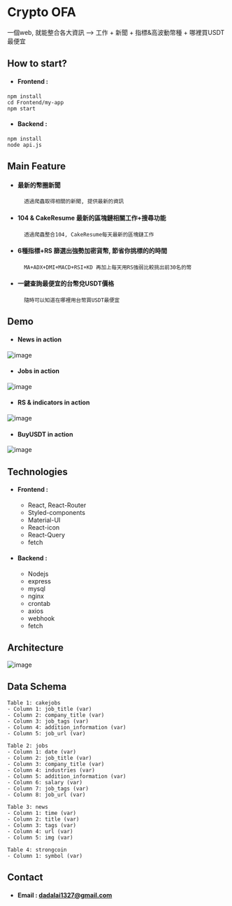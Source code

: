 # Crypto OFA
一個web, 就能整合各大資訊 --> 工作 + 新聞 + 指標&高波動幣種 + 哪裡買USDT最便宜

## How to start?
* #### Frontend :
```
npm install
cd Frontend/my-app
npm start
```
* #### Backend :
```
npm install
node api.js
```
## Main Feature
* #### 最新的幣圈新聞
        透過爬蟲取得相關的新聞, 提供最新的資訊
* #### 104 & CakeResume 最新的區塊鏈相關工作+搜尋功能
        透過爬蟲整合104, CakeResume每天最新的區塊鏈工作
* #### 6種指標+RS 篩選出強勢加密貨幣, 節省你挑標的的時間
        MA+ADX+DMI+MACD+RSI+KD 再加上每天用RS強弱比較挑出前30名的幣
* #### 一鍵查詢最便宜的台幣兌USDT價格
        隨時可以知道在哪裡用台幣買USDT最便宜
## Demo
* #### News in action
![image](https://github.com/martin81213/crypto_OFA/blob/main/news%20(1).gif)
* #### Jobs in action
![image](https://github.com/martin81213/crypto_OFA/blob/main/jobs%20(1).gif)
* #### RS & indicators in action
![image](https://github.com/martin81213/crypto_OFA/blob/main/indicators%20(1).gif)
* #### BuyUSDT in action
![image](https://github.com/martin81213/crypto_OFA/blob/main/BuyUSDT%20(1).gif)  

## Technologies
* #### Frontend :
    * React, React-Router
    * Styled-components
    * Material-UI
    * React-icon
    * React-Query
    * fetch
* #### Backend :
    * Nodejs
    * express
    * mysql
    * nginx
    * crontab
    * axios
    * webhook
    * fetch
      
## Architecture
  ![image](https://github.com/martin81213/crypto_OFA/assets/88333551/51229a92-26c1-4488-b1ce-8cccdea30367)
## Data Schema
```e=
Table 1: cakejobs
- Column 1: job_title (var)
- Column 2: company_title (var)
- Column 3: job_tags (var)
- Column 4: addition_information (var)
- Column 5: job_url (var)

Table 2: jobs
- Column 1: date (var)
- Column 2: job_title (var)
- Column 3: company_title (var)
- Column 4: industries (var)
- Column 5: addition_information (var)
- Column 6: salary (var)
- Column 7: job_tags (var)
- Column 8: job_url (var)

Table 3: news
- Column 1: time (var)
- Column 2: title (var)
- Column 3: tags (var)
- Column 4: url (var)
- Column 5: img (var)

Table 4: strongcoin
- Column 1: symbol (var)
```
## Contact
* #### Email : dadalai1327@gmail.com

